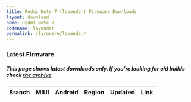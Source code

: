 ```yaml
---
title: Redmi Note 7 (lavender) Firmware Downloads
layout: download
name: Redmi Note 7
codename: lavender
permalink: /firmware/lavender/
---
```



### Latest Firmware
##### This page shows latest downloads only. If you're looking for old builds check [the archive](/archive/firmware/lavender/)


<div class="table-responsive-md" id="table-wrapper">
<table id="firmware" class="compact table table-striped table-hover table-sm">
    <thead class="thead-dark">
        <tr>
            <th>Branch</th>
            <th>MIUI</th>
            <th>Android</th>
            <th>Region</th>
            <th>Updated</th>
            <th>Link</th>
        </tr>
    </thead>
    <script>loadFirmwareDownloads('lavender', 'latest')</script>
</table>
</div>
